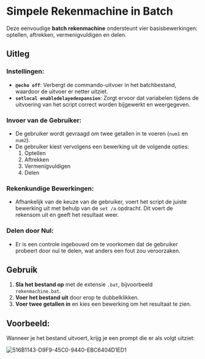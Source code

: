 # Simpele Rekenmachine in Batch

Deze eenvoudige **batch rekenmachine** ondersteunt vier basisbewerkingen: optellen, aftrekken, vermenigvuldigen en delen.

## Uitleg

### Instellingen:
- **`@echo off`**: Verbergt de commando-uitvoer in het batchbestand, waardoor de uitvoer er netter uitziet.
- **`setlocal enabledelayedexpansion`**: Zorgt ervoor dat variabelen tijdens de uitvoering van het script correct worden bijgewerkt en weergegeven.

### Invoer van de Gebruiker:
- De gebruiker wordt gevraagd om twee getallen in te voeren (`num1` en `num2`).
- De gebruiker kiest vervolgens een bewerking uit de volgende opties:
  1. Optellen
  2. Aftrekken
  3. Vermenigvuldigen
  4. Delen

### Rekenkundige Bewerkingen:
- Afhankelijk van de keuze van de gebruiker, voert het script de juiste bewerking uit met behulp van de `set /a` opdracht. Dit voert de rekensom uit en geeft het resultaat weer.

### Delen door Nul:
- Er is een controle ingebouwd om te voorkomen dat de gebruiker probeert door nul te delen, wat anders een fout zou veroorzaken.

## Gebruik

1. **Sla het bestand op** met de extensie `.bat`, bijvoorbeeld `rekenmachine.bat`.
2. **Voer het bestand uit** door erop te dubbelklikken.
3. **Voer twee getallen in** en kies een bewerking om het resultaat te zien.

## Voorbeeld:

Wanneer je het bestand uitvoert, krijg je een prompt die er als volgt uitziet:


![516B1143-D9F9-45C0-9440-EBC6404D1ED1](https://github.com/user-attachments/assets/134963e1-1087-417f-af6b-4fc5e9dc20f3)
